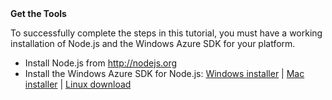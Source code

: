 <div class="dev-callout"><strong>Get the Tools</strong>
<p>To successfully complete the steps in this tutorial, you must have a working installation of Node.js and the Windows Azure SDK for your platform.</p>
<ul>
<li>Install Node.js from <a href="http://nodejs.org">http://nodejs.org</a></li>
<li>Install the Windows Azure SDK for Node.js: <a href="http://go.microsoft.com/fwlink/?LinkId=254279&clcid=0x409">Windows installer</a> | <a href="http://go.microsoft.com/fwlink/?LinkId=253471&clcid=0x409">Mac installer</a> | <a href="http://go.microsoft.com/fwlink/?LinkId=253472&clcid=0x409">Linux download</a></li>
</ul>
</div>
<br />
